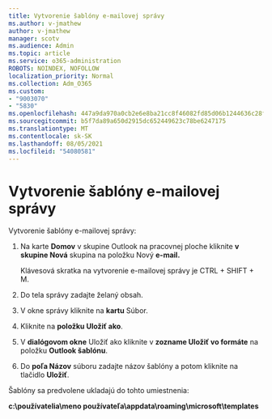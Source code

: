 ```yaml
---
title: Vytvorenie šablóny e-mailovej správy
ms.author: v-jmathew
author: v-jmathew
manager: scotv
ms.audience: Admin
ms.topic: article
ms.service: o365-administration
ROBOTS: NOINDEX, NOFOLLOW
localization_priority: Normal
ms.collection: Adm_O365
ms.custom:
- "9003070"
- "5830"
ms.openlocfilehash: 447a9da970a0cb2e6e8ba21cc8f46082fd85d06b1244636c28fdebc2d911531d
ms.sourcegitcommit: b5f7da89a650d2915dc652449623c78be6247175
ms.translationtype: MT
ms.contentlocale: sk-SK
ms.lasthandoff: 08/05/2021
ms.locfileid: "54080581"
---
```

# <a name="create-an-email-message-template"></a>Vytvorenie šablóny e-mailovej správy

Vytvorenie šablóny e-mailovej správy:

1. Na karte **Domov** v skupine Outlook na pracovnej ploche kliknite **v skupine Nová** skupina na položku Nový **e-mail.**

    Klávesová skratka na vytvorenie e-mailovej správy je CTRL + SHIFT + M.

2. Do tela správy zadajte želaný obsah.
3. V okne správy kliknite na **kartu** Súbor.
4. Kliknite na **položku Uložiť ako**.
5. V **dialógovom okne** Uložiť ako kliknite v **zozname Uložiť vo formáte** na položku **Outlook šablónu**.
6. Do **poľa Názov** súboru zadajte názov šablóny a potom kliknite na tlačidlo **Uložiť**.

Šablóny sa predvolene ukladajú do tohto umiestnenia:

**c:\používatelia\meno používateľa\appdata\roaming\microsoft\templates**
